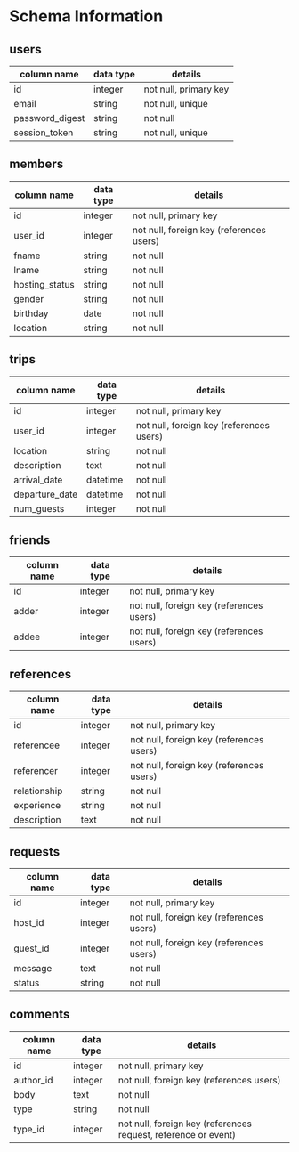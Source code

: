 # Schema Information

## users
column name     | data type | details
----------------|-----------|-----------------------
id              | integer   | not null, primary key
email           | string    | not null, unique
password_digest | string    | not null
session_token   | string    | not null, unique

## members
column name    | data type | details
---------------|-----------|-----------------------------------------
id             | integer   | not null, primary key
user_id        | integer   | not null, foreign key (references users)
fname          | string    | not null
lname          | string    | not null
hosting_status | string    | not null
gender         | string    | not null
birthday       | date      | not null
location       | string    | not null

## trips
column name      | data type | details
-----------------|-----------|-----------------------
id               | integer   | not null, primary key
user_id          | integer   | not null, foreign key (references users)
location         | string    | not null
description      | text      | not null
arrival_date     | datetime  | not null
departure_date   | datetime  | not null
num_guests       | integer   | not null


## friends
column name | data type | details
------------|-----------|-----------------------
id          | integer   | not null, primary key
adder       | integer   | not null, foreign key (references users)
addee       | integer   | not null, foreign key (references users)

## references
column name  | data type | details
-------------|-----------|-----------------------
id           | integer   | not null, primary key
referencee   | integer   | not null, foreign key (references users)
referencer   | integer   | not null, foreign key (references users)
relationship | string    | not null
experience   | string    | not null
description  | text      | not null

## requests
column name    | data type | details
---------------|-----------|-----------------------
id             | integer   | not null, primary key
host_id        | integer   | not null, foreign key (references users)
guest_id       | integer   | not null, foreign key (references users)
message        | text      | not null
status         | string    | not null

## comments
column name    | data type | details
---------------|-----------|-----------------------
id             | integer   | not null, primary key
author_id      | integer   | not null, foreign key (references users)
body           | text      | not null
type           | string    | not null
type_id        | integer   | not null, foreign key (references request, reference or event)
